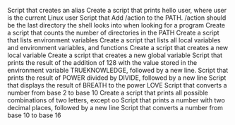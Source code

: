 Script that creates an alias
Create a script that prints hello user, where user is the current Linux user
Script that Add /action to the PATH. /action should be the last directory the shell looks into when looking for a program
Create a script that counts the number of directories in the PATH
Create a script that lists environment variables
Create a script that lists all local variables and environment variables, and functions
Create a script that creates a new local variable
Create a script that creates a new global variable
Script that prints the result of the addition of 128 with the value stored in the environment variable TRUEKNOWLEDGE, followed by a new line.
Script that prints the result of POWER divided by DIVIDE, followed by a new line
Script that displays the result of BREATH to the power LOVE
Script that converts a number from base 2 to base 10
Create a script that prints all possible combinations of two letters, except oo
Script that prints a number with two decimal places, followed by a new line
Script that converts a number from base 10 to base 16
